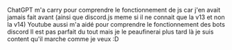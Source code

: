 ChatGPT m'a carry pour comprendre le fonctionnement de js car j'en avait jamais fait avant (ainsi que discord.js meme si il ne connait que la v13 et non la v14)
Youtube aussi m'a aidé pour comprendre le fonctionnement des bots discord
Il est pas parfait du tout mais je le peaufinerai plus tard là je suis content qu'il marche comme je veux :D
